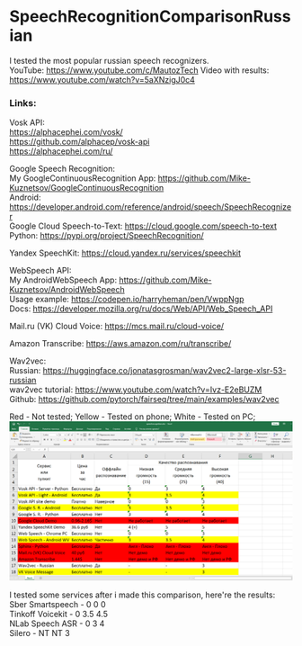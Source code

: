 # SpeechRecognitionComparisonRussian
I tested the most popular russian speech recognizers.  
YouTube: https://www.youtube.com/c/MautozTech
Video with results: https://www.youtube.com/watch?v=5aXNzigJ0c4

### Links:

Vosk API:  
https://alphacephei.com/vosk/  
https://github.com/alphacep/vosk-api  
https://alphacephei.com/ru/

Google Speech Recognition:  
My GoogleContinuousRecognition App: https://github.com/Mike-Kuznetsov/GoogleContinuousRecognition  
Android: https://developer.android.com/reference/android/speech/SpeechRecognizer  
Google Cloud Speech-to-Text: https://cloud.google.com/speech-to-text  
Python: https://pypi.org/project/SpeechRecognition/  

Yandex SpeechKit: https://cloud.yandex.ru/services/speechkit

WebSpeech API:  
My AndroidWebSpeech App: https://github.com/Mike-Kuznetsov/AndroidWebSpeech  
Usage example: https://codepen.io/harryheman/pen/VwppNgp  
Docs: https://developer.mozilla.org/ru/docs/Web/API/Web_Speech_API  

Mail.ru (VK) Cloud Voice: https://mcs.mail.ru/cloud-voice/

Amazon Transcribe: https://aws.amazon.com/ru/transcribe/

Wav2vec:  
Russian: https://huggingface.co/jonatasgrosman/wav2vec2-large-xlsr-53-russian  
wav2vec tutorial: https://www.youtube.com/watch?v=Ivz-E2eBUZM  
Github: https://github.com/pytorch/fairseq/tree/main/examples/wav2vec

Red - Not tested;
Yellow - Tested on phone;
White - Tested on PC;
![alt text](https://github.com/Mike-Kuznetsov/SpeechRecognitionComparisonRussian/blob/main/spreadsheet.png?raw=true)

I tested some services after i made this comparison, here're the results:   
Sber Smartspeech - 0 0 0  
Tinkoff Voicekit - 0 3.5 4.5  
NLab Speech ASR - 0 3 4   
Silero - NT NT 3  
